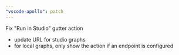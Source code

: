 ```yaml
---
"vscode-apollo": patch
---
```


Fix "Run in Studio" gutter action

- update URL for studio graphs
- for local graphs, only show the action if an endpoint is configured
